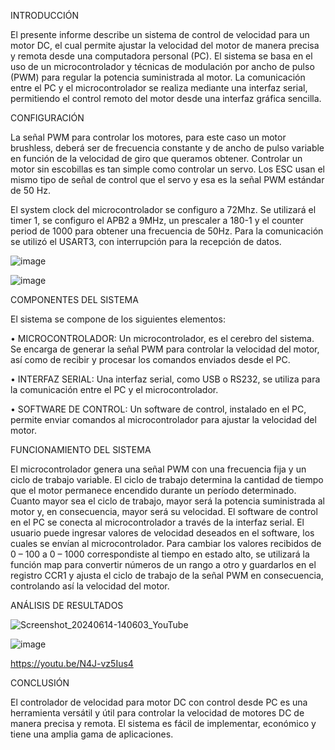 INTRODUCCIÓN

El presente informe describe un sistema de control de velocidad para un motor DC,
el cual permite ajustar la velocidad del motor de manera precisa y remota desde una computadora personal (PC).
El sistema se basa en el uso de un microcontrolador y técnicas de modulación por ancho de pulso (PWM) para regular la potencia suministrada al motor.
La comunicación entre el PC y el microcontrolador se realiza mediante una interfaz serial, permitiendo el control remoto del motor desde una interfaz gráfica sencilla.

CONFIGURACIÓN 

La señal PWM para controlar los motores, para este caso un motor brushless, deberá ser de frecuencia constante y de ancho de pulso variable en función de la velocidad de giro que queramos obtener. Controlar un motor sin escobillas es tan simple como controlar un servo. Los ESC usan el mismo tipo de señal de control que el servo y esa es la señal PWM estándar de 50 Hz.

El system clock del microcontrolador se configuro a 72Mhz.
Se utilizará el timer 1, se configuro el APB2 a 9MHz, un prescaler a 180-1 y el counter period de 1000 para obtener una frecuencia de 50Hz. Para la comunicación se utilizó el USART3, con interrupción para la recepción de datos. 

![image](https://github.com/ErickDiaz2001/Ejercicio_7/assets/169405943/c2081e0d-42d4-4820-bd19-7cdd54c1726e)

![image](https://github.com/ErickDiaz2001/Ejercicio_7/assets/169405943/8f0dcbc8-d0fa-4fe6-8ced-4e510cde7530)

COMPONENTES DEL SISTEMA

El sistema se compone de los siguientes elementos:

•	MICROCONTROLADOR: Un microcontrolador, es el cerebro del sistema. Se encarga de generar la señal PWM para controlar la velocidad del motor, así como de recibir y procesar los comandos enviados desde el PC.

•	INTERFAZ SERIAL: Una interfaz serial, como USB o RS232, se utiliza para la comunicación entre el PC y el microcontrolador.

•	SOFTWARE DE CONTROL: Un software de control, instalado en el PC, permite enviar comandos al microcontrolador para ajustar la velocidad del motor.

FUNCIONAMIENTO DEL SISTEMA

El microcontrolador genera una señal PWM con una frecuencia fija y un ciclo de trabajo variable. 
El ciclo de trabajo determina la cantidad de tiempo que el motor permanece encendido durante un período determinado. 
Cuanto mayor sea el ciclo de trabajo, mayor será la potencia suministrada al motor y, en consecuencia, mayor será su velocidad.
El software de control en el PC se conecta al microcontrolador a través de la interfaz serial.
El usuario puede ingresar valores de velocidad deseados en el software, los cuales se envían al microcontrolador. 
Para cambiar los valores recibidos de 0 – 100 a 0 – 1000 correspondiste al tiempo en estado alto, se utilizará la función map para convertir números de un rango a otro
y guardarlos en el registro CCR1 y ajusta el ciclo de trabajo de la señal PWM en consecuencia, controlando así la velocidad del motor.

ANÁLISIS DE RESULTADOS 

![Screenshot_20240614-140603_YouTube](https://github.com/ErickDiaz2001/Ejercicio_7/assets/169405943/2d9d7adf-4efa-488b-a2eb-6f44509a9c1a)

![image](https://github.com/ErickDiaz2001/Ejercicio_7/assets/169405943/6e5dc245-b0b1-4cc3-8d8a-2acb349dde05)

https://youtu.be/N4J-vz5Ius4

CONCLUSIÓN

El controlador de velocidad para motor DC con control desde PC es una herramienta versátil y útil para controlar la velocidad de motores DC de manera precisa y remota. 
El sistema es fácil de implementar, económico y tiene una amplia gama de aplicaciones.
